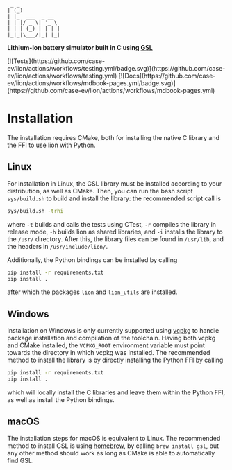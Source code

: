 <p align="center">

```
 _ _
| (_)
| |_  ___  _ __
| | |/ _ \| '_ \
| | | (_) | | | |
|_|_|\___/|_| |_|

```


**Lithium-Ion battery simulator built in C using [GSL](https://www.gnu.org/software/gsl)**
</p>
[![Tests](https://github.com/case-ev/lion/actions/workflows/testing.yml/badge.svg)](https://github.com/case-ev/lion/actions/workflows/testing.yml)
[![Docs](https://github.com/case-ev/lion/actions/workflows/mdbook-pages.yml/badge.svg)](https://github.com/case-ev/lion/actions/workflows/mdbook-pages.yml)

# Installation
The installation requires CMake, both for installing the native C library and the FFI to use lion with Python.
## Linux
For installation in Linux, the GSL library must be installed according to your distribution, as well as CMake. Then, you can run the bash script `sys/build.sh` to build and install the library: the recommended script call is
```bash
sys/build.sh -trhi
```
where `-t` builds and calls the tests using CTest, `-r` compiles the library in release mode, `-h` builds lion as shared libraries, and `-i` installs the library to the `/usr/` directory. After this, the library files can be found in `/usr/lib`, and the headers in `/usr/include/lion/`.

Additionally, the Python bindings can be installed by calling
```bash
pip install -r requirements.txt
pip install .
```
after which the packages `lion` and `lion_utils` are installed.

## Windows
Installation on Windows is only currently supported using [vcpkg](https://learn.microsoft.com/en-us/vcpkg/) to handle package installation and compilation of the toolchain. Having both vcpkg and CMake installed, the `VCPKG_ROOT` environment variable must point towards the directory in which vcpkg was installed. The recommended method to install the library is by directly installing the Python FFI by calling
```bat
pip install -r requirements.txt
pip install .
```
which will locally install the C libraries and leave them within the Python FFI, as well as install the Python bindings.

## macOS
The installation steps for macOS is equivalent to Linux. The recommended method to install GSL is using [homebrew](https://brew.sh/), by calling `brew install gsl`, but any other method should work as long as CMake is able to automatically find GSL.
